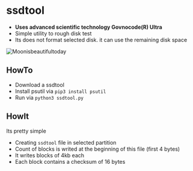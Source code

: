 # ssdtool
- **Uses advanced scientific technology Govnocode(R) Ultra**
- Simple utility to rough disk test
- Its does not format selected disk. it can use the remaining disk space
  
![Moonisbeautifultoday](https://github.com/rldv1/ssdtoolpy/assets/118821863/185bbbed-ad36-46eb-9f70-44d7923d7b45)

## HowTo
- Download a ssdtool
- Install psutil via `pip3 install psutil`
- Run via `python3 ssdtool.py`

## HowIt
Its pretty simple
- Creating `ssdtool` file in selected partition
- Count of blocks is writed at the beginning of this file (first 4 bytes)
- It writes blocks of 4kb each
- Each block contains a checksum of 16 bytes
